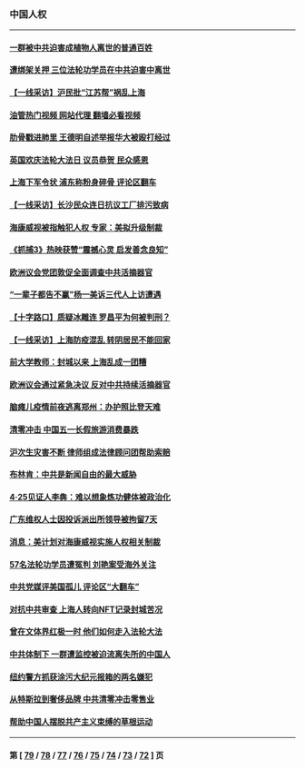 ### 中国人权
---
#### [一群被中共迫害成植物人离世的普通百姓](../../pages/ncid278/n13730316.md?05101245) 
#### [遭绑架关押 三位法轮功学员在中共迫害中离世](../../pages/ncid278/n13727134.md?05101245) 
#### [【一线采访】沪民批“江苏帮”祸乱上海](../../pages/ncid278/n13731242.md?05101245) 
#### [油管热门视频 网站代理 翻墙必看视频](http://209.222.30.114:81/youtube.html?05101245)
#### [肋骨戳进肺里 王德明自述举报华大被殴打经过](../../pages/ncid278/n13730815.md?05101245) 
#### [英国欢庆法轮大法日 议员恭贺 民众感恩](../../pages/ncid278/n13730266.md?05101245) 
#### [上海下军令状 浦东称粉身碎骨 评论区翻车](../../pages/ncid278/n13729974.md?05101245) 
#### [【一线采访】长沙民众连日抗议工厂排污致病](../../pages/ncid278/n13729392.md?05101245) 
#### [海康威视被指触犯人权 专家：美拟升级制裁](../../pages/ncid278/n13729009.md?05101245) 
#### [《抓捕3》热映获赞“震撼心灵 启发善念良知”](../../pages/ncid278/n13729129.md?05101245) 
#### [欧洲议会党团敦促全面调查中共活摘器官](../../pages/ncid278/n13729021.md?05101245) 
#### [“一辈子都告不赢”杨一美诉三代人上访遭遇](../../pages/ncid278/n13728969.md?05101245) 
#### [【十字路口】质疑冰雕连 罗昌平为何被判刑？](../../pages/ncid278/n13728739.md?05101245) 
#### [【一线采访】上海防疫混乱 转阴居民不能回家](../../pages/ncid278/n13728726.md?05101245) 
#### [前大学教师：封城以来 上海乱成一团糟](../../pages/ncid278/n13728515.md?05101245) 
#### [欧洲议会通过紧急决议 反对中共持续活摘器官](../../pages/ncid278/n13728211.md?05101245) 
#### [脑瘫儿疫情前夜逃离郑州：办护照比登天难](../../pages/ncid278/n13728232.md?05101245) 
#### [清零冲击 中国五一长假旅游消费暴跌](../../pages/ncid278/n13727808.md?05101245) 
#### [沪次生灾害不断 律师组成法律顾问团帮助索赔](../../pages/ncid278/n13727729.md?05101245) 
#### [布林肯：中共是新闻自由的最大威胁](../../pages/ncid278/n13727223.md?05101245) 
#### [4‧25见证人李犇：难以想象炼功健体被政治化](../../pages/ncid278/n13726951.md?05101245) 
#### [广东维权人士因投诉派出所领导被拘留7天](../../pages/ncid278/n13727127.md?05101245) 
#### [消息：美计划对海康威视实施人权相关制裁](../../pages/ncid278/n13727090.md?05101245) 
#### [57名法轮功学员遭冤判 刘艳案受海外关注](../../pages/ncid278/n13726210.md?05101245) 
#### [中共党媒评美国孤儿 评论区“大翻车”](../../pages/ncid278/n13726953.md?05101245) 
#### [对抗中共审查 上海人转向NFT记录封城苦况](../../pages/ncid278/n13726776.md?05101245) 
#### [曾在文体界红极一时 他们如何走入法轮大法](../../pages/ncid278/n13725670.md?05101245) 
#### [中共体制下 一群遭监控被迫流离失所的中国人](../../pages/ncid278/n13725531.md?05101245) 
#### [纽约警方抓获涂污大纪元报箱的两名嫌犯](../../pages/ncid278/n13725794.md?05101245) 
#### [从特斯拉到奢侈品牌 中共清零冲击零售业](../../pages/ncid278/n13725698.md?05101245) 
#### [帮助中国人摆脱共产主义束缚的草根运动](../../pages/ncid278/n13725532.md?05101245) 

---
#### 第 [ [79](./79.md?05101245) / [78](./78.md?05101245) / [77](./77.md?05101245) / [76](./76.md?05101245) / [75](./75.md?05101245) / [74](./74.md?05101245) / [73](./73.md?05101245) / [72](./72.md?05101245) ] 页
